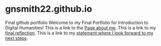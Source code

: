 # gnsmith22.github.io
Final github portfolio
Welcome to my Final Portfolio for Introduction to Digital Humanities!
This is a link to the [Page about me](aboutpage.html).
This is a link to my [final reflection](reflection.html).
This is a link to my [statement where I look forward to my next steps](lookingforward.html).



